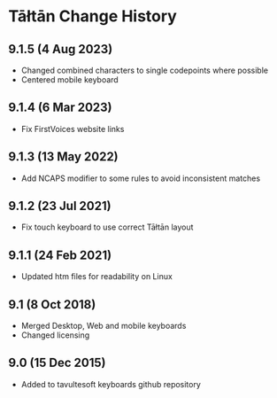 Tāłtān Change History
============================
9.1.5 (4 Aug 2023)
-------------------
* Changed combined characters to single codepoints where possible
* Centered mobile keyboard

9.1.4 (6 Mar 2023)
-------------------
* Fix FirstVoices website links

9.1.3 (13 May 2022)
-------------------
* Add NCAPS modifier to some rules to avoid inconsistent matches

9.1.2 (23 Jul 2021)
-------------------
* Fix touch keyboard to use correct Tāłtān layout

9.1.1 (24 Feb 2021)
-------------------
* Updated htm files for readability on Linux

9.1 (8 Oct 2018)
-----------------
* Merged Desktop, Web and mobile keyboards
* Changed licensing

9.0 (15 Dec 2015)
-----------------

* Added to tavultesoft keyboards github repository
